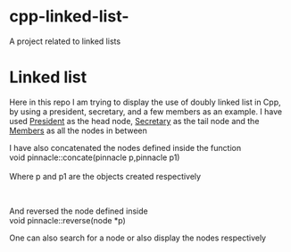 # cpp-linked-list-
A project related to linked lists
<h1><b>Linked list</b></h1>
 <p>Here in this repo I am trying to display the use of doubly linked list in Cpp, by using a president, secretary, and a few members as an example. I have used <u>President</u> as the head node, <u>Secretary</u> as the tail node and the <u>Members</u> as all the nodes in between</p>
<p>I have also concatenated the nodes defined inside the function 
 <br>void pinnacle::concate(pinnacle p,pinnacle p1)</br>
 <br>Where p and p1 are the objects created respectively</p></br>
<p>And reversed the node defined inside
 <br>void pinnacle::reverse(node *p)</br></p>
<p>One can also search for a node or also display the nodes respectively</p>
